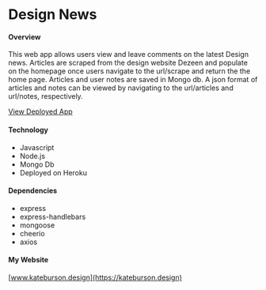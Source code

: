 # Design News

#### Overview

This web app allows users view and leave comments on the latest Design news. Articles are scraped from the design website Dezeen and populate on the homepage once users navigate to the url/scrape and return the the home page. Articles and user notes are saved in Mongo db. A json format of articles and notes can be viewed by navigating to the url/articles and url/notes, respectively.

[View Deployed App](https://kateburson.design)

#### Technology

* Javascript
* Node.js
* Mongo Db
* Deployed on Heroku

#### Dependencies

* express
* express-handlebars
* mongoose
* cheerio
* axios

#### My Website

[www.kateburson.design](https://kateburson.design)


